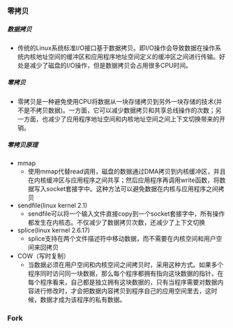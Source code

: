### 零拷贝

##### 数据拷贝

- 传统的Linux系统标准I/O接口基于数据拷贝。即I/O操作会导致数据在操作系统内核地址空间的缓冲区和应用程序地址空间定义的缓冲区之间进行传输。好处是减少了磁盘的I/O操作，但是数据拷贝会占用很多CPU时间。

##### 零拷贝

- 零拷贝是一种避免使用CPU将数据从一块存储拷贝到另外一块存储的技术(并不是不拷贝数据)。一方面，它可以减少数据拷贝和共享总线操作的次数；另一方面，也减少了应用程序地址空间和内核地址空间之间上下文切换带来的开销。

##### 零拷贝原理

- mmap
  - 使用mmap代替read调用，磁盘的数据通过DMA拷贝到内核缓冲区，并且在内核缓冲区与应用程序之间共享；然后应用程序再调用write函数，将数据写入socket套接字中。这种方法可以避免数据在内核与应用程序之间拷贝
- sendfile(linux kernel 2.1)
  - sendfile可以将一个输入文件直接copy到一个socket套接字中，所有操作都发生在内核态。不仅减少了数据拷贝次数，还减少了上下文切换
- splice(linux kernel  2.6.17)
  - splice支持在两个文件描述符中移动数据，而不需要在内核空间和用户空间来回拷贝
- COW（写时复制）
  - 当数据必须在用户空间和内核空间之间拷贝时，采用这种方式。如果多个程序同时访问同一块数据，那么每个程序都拥有指向这块数据的指针，在每个程序看来，自己都是独立拥有这块数据的，只有当程序需要对数据内容进行修改时，才会把数据内容拷贝到程序自己的应用空间里去，这时候，数据才成为该程序的私有数据。

### Fork